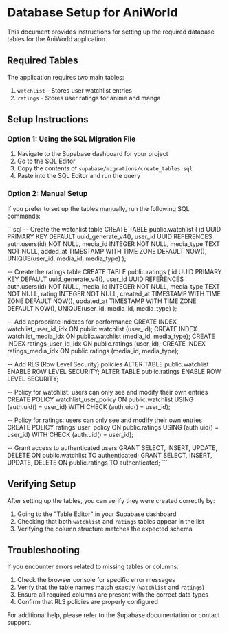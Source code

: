 # Database Setup for AniWorld

This document provides instructions for setting up the required database tables for the AniWorld application.

## Required Tables

The application requires two main tables:

1. `watchlist` - Stores user watchlist entries
2. `ratings` - Stores user ratings for anime and manga

## Setup Instructions

### Option 1: Using the SQL Migration File

1. Navigate to the Supabase dashboard for your project
2. Go to the SQL Editor
3. Copy the contents of `supabase/migrations/create_tables.sql`
4. Paste into the SQL Editor and run the query

### Option 2: Manual Setup

If you prefer to set up the tables manually, run the following SQL commands:

\`\`\`sql
-- Create the watchlist table
CREATE TABLE public.watchlist (
  id UUID PRIMARY KEY DEFAULT uuid_generate_v4(),
  user_id UUID REFERENCES auth.users(id) NOT NULL,
  media_id INTEGER NOT NULL,
  media_type TEXT NOT NULL,
  added_at TIMESTAMP WITH TIME ZONE DEFAULT NOW(),
  UNIQUE(user_id, media_id, media_type)
);

-- Create the ratings table
CREATE TABLE public.ratings (
  id UUID PRIMARY KEY DEFAULT uuid_generate_v4(),
  user_id UUID REFERENCES auth.users(id) NOT NULL,
  media_id INTEGER NOT NULL,
  media_type TEXT NOT NULL,
  rating INTEGER NOT NULL,
  created_at TIMESTAMP WITH TIME ZONE DEFAULT NOW(),
  updated_at TIMESTAMP WITH TIME ZONE DEFAULT NOW(),
  UNIQUE(user_id, media_id, media_type)
);

-- Add appropriate indexes for performance
CREATE INDEX watchlist_user_id_idx ON public.watchlist (user_id);
CREATE INDEX watchlist_media_idx ON public.watchlist (media_id, media_type);
CREATE INDEX ratings_user_id_idx ON public.ratings (user_id);
CREATE INDEX ratings_media_idx ON public.ratings (media_id, media_type);

-- Add RLS (Row Level Security) policies
ALTER TABLE public.watchlist ENABLE ROW LEVEL SECURITY;
ALTER TABLE public.ratings ENABLE ROW LEVEL SECURITY;

-- Policy for watchlist: users can only see and modify their own entries
CREATE POLICY watchlist_user_policy ON public.watchlist
  USING (auth.uid() = user_id)
  WITH CHECK (auth.uid() = user_id);

-- Policy for ratings: users can only see and modify their own entries
CREATE POLICY ratings_user_policy ON public.ratings
  USING (auth.uid() = user_id)
  WITH CHECK (auth.uid() = user_id);

-- Grant access to authenticated users
GRANT SELECT, INSERT, UPDATE, DELETE ON public.watchlist TO authenticated;
GRANT SELECT, INSERT, UPDATE, DELETE ON public.ratings TO authenticated;
\`\`\`

## Verifying Setup

After setting up the tables, you can verify they were created correctly by:

1. Going to the "Table Editor" in your Supabase dashboard
2. Checking that both `watchlist` and `ratings` tables appear in the list
3. Verifying the column structure matches the expected schema

## Troubleshooting

If you encounter errors related to missing tables or columns:

1. Check the browser console for specific error messages
2. Verify that the table names match exactly (`watchlist` and `ratings`)
3. Ensure all required columns are present with the correct data types
4. Confirm that RLS policies are properly configured

For additional help, please refer to the Supabase documentation or contact support.
